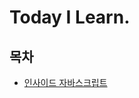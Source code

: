 # Today I Learn.

## 목차
- [인사이드 자바스크립트](https://github.com/7772/TIL/blob/master/inside-javascript.md)
